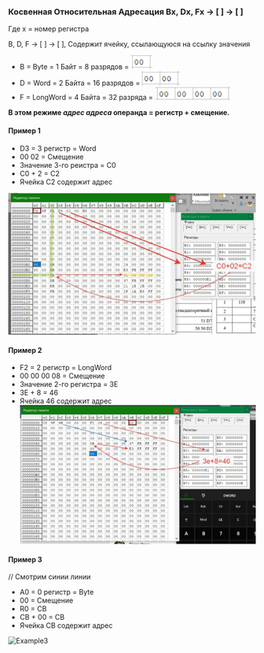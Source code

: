 ### Косвенная Относительная Адресация Bx, Dx, Fx -> [ ] -> [ ]
Где x = номер регистра

B, D, F -> [ ] -> [ ], Содержит ячейку, ссылающуюся на ссылку значения
* B = Byte = 1 Байт = 8 разрядов = ![Byte](../../img/Byte.png)
* D = Word = 2 Байта = 16 разрядов  = ![Word](../../img/Word.png)
* F = LongWord = 4 Байта = 32 разряда  = ![LongWord](../../img/LongWord.png)

**В этом режиме _адрес адреса_ операнда = регистр + смещение.** 

 #### Пример 1
 * D3 = 3 регистр = Word
 * 00 02 = Смещение
 * Значение 3-го реистра = С0
 * С0 + 2 = С2
 * Ячейка С2 содержит адрес 
 
 ![Example1](../../img/78-D3-B5.jpg)
 
#### Пример 2
 * F2 = 2 регистр = LongWord
 * 00 00 00 08 = Смещение
 * Значение 2-го регистра = 3E
 * 3E + 8 = 46
 * Ячейка 46 содержит адрес 
 ![Example2](../../img/C8-9F-F2.jpg)
 
 #### Пример 3
 // Смотрим синии линии
 * A0 = 0 регистр = Byte
 * 00 = Смещение
 * R0 = CB
 * CB + 00 = CB
 * Ячейка CB содержит адрес 
 
 ![Example3](../../img/С3-A0-8F-BF.png)